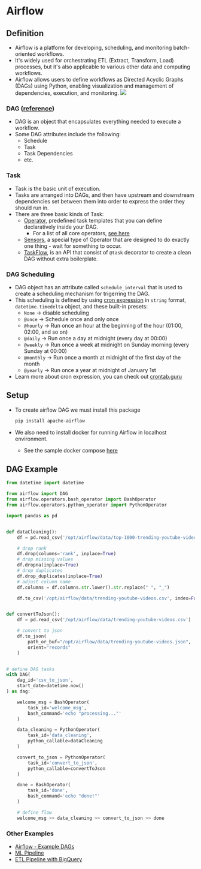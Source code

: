 # Airflow

## Definition

- Airflow is a platform for developing, scheduling, and monitoring batch-oriented workflows.
- It's widely used for orchestrating ETL (Extract, Transform, Load) processes, but it's also applicable to various other data and computing workflows.
- Airflow allows users to define workflows as Directed Acyclic Graphs (DAGs) using Python, enabling visualization and management of dependencies, execution, and monitoring.
    ![](https://airflow.apache.org/docs/apache-airflow/2.5.1/_images/branch_with_trigger.png)

### DAG ([reference](https://airflow.apache.org/docs/apache-airflow/stable/core-concepts/dags.html))

- DAG is an object that encapsulates everything needed to execute a workflow.
- Some DAG attributes include the following:
  - Schedule
  - Task
  - Task Dependencies
  - etc.

### Task

- Task is the basic unit of execution.
- Tasks are arranged into DAGs, and then have upstream and downstream dependencies set between them into order to express the order they should run in.
- There are three basic kinds of Task:
  - [Operator](https://airflow.apache.org/docs/apache-airflow/2.3.0/concepts/operators.html), predefined task templates that you can define declaratively inside your DAG.
    - For a list of all core operators, [see here](https://airflow.apache.org/docs/apache-airflow/2.3.0/operators-and-hooks-ref.html)
  - [Sensors](https://airflow.apache.org/docs/apache-airflow/2.3.0/concepts/sensors.html), a special type of Operator that are designed to do exactly one thing - wait for something to occur.
  - [TaskFlow](https://airflow.apache.org/docs/apache-airflow/2.3.0/concepts/taskflow.html), is an API that consist of `@task` decorator to create a clean DAG without extra boilerplate.
 
### DAG Scheduling
- DAG object has an attribute called `schedule_interval` that is used to create a scheduling mechanism for trigerring the DAG.
- This scheduling is defined by using [cron expression](https://en.wikipedia.org/wiki/Cron#CRON_expression) in `string` format, `datetime.timedelta` object, and these built-in presets:
    - `None` -> disable scheduling
    - `@once` -> Schedule once and only once
    - `@hourly` -> Run once an hour at the beginning of the hour (01:00, 02:00, and so on)
    - `@daily` -> Run once a day at midnight (every day at 00:00)
    - `@weekly` -> Run once a week at midnight on Sunday morning (every Sunday at 00:00)
    - `@monthly` -> Run once a month at midnight of the first day of the month
    - `@yearly` -> Run once a year at midnight of January 1st
- Learn more about cron expression, you can check out [crontab.guru](https://crontab.guru/)

## Setup

- To create airflow DAG we must install this package

    ```bash
    pip install apache-airflow
    ```

- We also need to install docker for running Airflow in localhost environment.
  - See the sample docker compose [here]()

## DAG Example

```py
from datetime import datetime

from airflow import DAG
from airflow.operators.bash_operator import BashOperator
from airflow.operators.python_operator import PythonOperator

import pandas as pd


def dataCleaning():
    df = pd.read_csv('/opt/airflow/data/top-1000-trending-youtube-videos.csv')

    # drop rank
    df.drop(columns='rank', inplace=True)
    # drop missing values
    df.dropna(inplace=True)
    # drop duplicates
    df.drop_duplicates(inplace=True)
    # adjust column name
    df.columns = df.columns.str.lower().str.replace(" ", "_")

    df.to_csv('/opt/airflow/data/trending-youtube-videos.csv', index=False)


def convertToJson():
    df = pd.read_csv('/opt/airflow/data/trending-youtube-videos.csv')

    # convert to json
    df.to_json(
        path_or_buf="/opt/airflow/data/trending-youtube-videos.json",
        orient="records"
    )


# define DAG tasks
with DAG(
    dag_id='csv_to_json',
    start_date=datetime.now()
) as dag:

    welcome_msg = BashOperator(
        task_id='welcome_msg',
        bash_command='echo "processing..."'
    )

    data_cleaning = PythonOperator(
        task_id='data_cleaning',
        python_callable=dataCleaning
    )

    convert_to_json = PythonOperator(
        task_id='convert_to_json',
        python_callable=convertToJson
    )

    done = BashOperator(
        task_id='done',
        bash_command='echo "done!"'
    )

    # define flow
    welcome_msg >> data_cleaning >> convert_to_json >> done
```

### Other Examples
- [Airflow - Example DAGs](https://airflow.apache.org/docs/apache-airflow/2.2.2/_modules/airflow/example_dags/tutorial.html)
- [ML Pipeline](https://github.com/ardhiraka/DEBlitz/tree/master/MLPipeline)
- [ETL Pipeline with BigQuery](https://github.com/AbdulazizAmen/ETL-Pipeline-with-Airflow-and-BigQuery)
